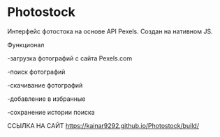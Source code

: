 # Photostock

Интерфейс фотостока на основе API Pexels. Создан на нативном JS.

Функционал

-загрузка фотографий с сайта Pexels.com

-поиск фотографий

-скачивание фотографий 

-добавление в избранные

-сохранение истории поиска


ССЫЛКА НА САЙТ
https://kainar9292.github.io/Photostock/build/
